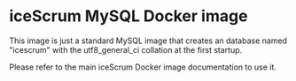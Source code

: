 # iceScrum MySQL Docker image

This image is just a standard MySQL image that creates an database named "icescrum" with the utf8_general_ci collation at the first startup.

Please refer to the main iceScrum Docker image documentation to use it.